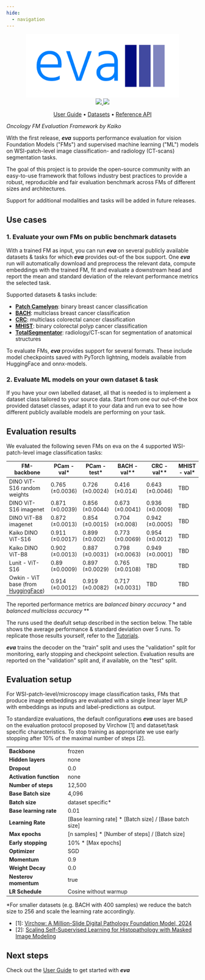 ```yaml
---
hide:
  - navigation
---
```


<div align="center">

<img src="./images/eva-logo.png" width="400">

<br />


<a href="https://www.python.org/">
  <img src="https://img.shields.io/badge/-Python_3.11-blue?logo=python&logoColor=white" />
</a>
<a href="https://www.apache.org/licenses/LICENSE-2.0">
  <img src="https://img.shields.io/badge/License-Apache%202.0-blue.svg" />
</a>

<br />

<p align="center">
  <a href="user-guide">User Guide</a> •
  <a href="datasets">Datasets</a> •
  <a href="reference">Reference API</a>
</p>

</div>

_Oncology FM Evaluation Framework by Kaiko_

With the first release, ***eva*** supports performance evaluation for vision Foundation Models ("FMs") and supervised machine learning ("ML") models on WSI-patch-level image classification- and radiology (CT-scans) segmentation tasks.

The goal of this project is to provide the open-source community with an easy-to-use framework that follows industry best practices to provide a robust, reproducible and fair evaluation benchmark across FMs of different sizes and architectures.

Support for additional modalities and tasks will be added in future releases.

## Use cases

### 1. Evaluate your own FMs on public benchmark datasets

With a trained FM as input, you can run ***eva*** on several publicly available datasets & tasks for which ***eva*** provides out-of the box support. One ***eva*** run will automatically download and preprocess the relevant data, compute embeddings with the trained FM, fit and evaluate a downstream head and report the mean and standard deviation of the relevant performance metrics the selected task.

Supported datasets & tasks include:

-	**[Patch Camelyon](datasets/patch_camelyon.md)**: binary breast cancer classification
-	**[BACH](datasets/bach.md)**: multiclass breast cancer classification
-	**[CRC](datasets/crc.md)**: multiclass colorectal cancer classification
-	**[MHIST](datasets/mhist.md)**: binary colorectal polyp cancer classification
-	**[TotalSegmentator](datasets/total_segmentator.md)**: radiology/CT-scan for segmentation of anatomical structures

To evaluate FMs, ***eva*** provides support for several formats. These include model checkpoints saved with PyTorch lightning, models available from HuggingFace and onnx-models.


### 2. Evaluate ML models on your own dataset & task

If you have your own labelled dataset, all that is needed is to implement a dataset class tailored to your source data. Start from one our out-of-the box provided dataset classes, adapt it to your data and run eva to see how different publicly available models are performing on your task.

## Evaluation results

We evaluated the following seven FMs on eva on the 4 supported WSI-patch-level image classification tasks:

| FM-backbone                                                                | PCam - val*      | PCam - test*    | BACH - val**    | CRC - val**      | MHIST - val* |
|----------------------------------------------------------------------------|------------------|-----------------|-----------------|------------------|--------------|
| DINO ViT-S16 random weights                                                | 0.765 (±0.0036)  | 0.726 (±0.0024) | 0.416 (±0.014)  | 0.643 (±0.0046)	 | TBD          |
| DINO ViT-S16 imagenet                                                      | 0.871 (±0.0039)  | 0.856 (±0.0044) | 0.673 (±0.0041) | 0.936 (±0.0009)  | TBD          |
| DINO ViT-B8 imagenet	                                                      | 0.872 (±0.0013)  | 0.854 (±0.0015) | 0.704 (±0.008)  | 0.942 (±0.0005)  | TBD          |
| Kaiko DINO ViT-S16	                                                        | 0.911 (±0.0017)  | 0.899 (±0.002)  | 0.773 (±0.0069) | 0.954 (±0.0012)  | TBD          |
| Kaiko DINO ViT-B8                                                          | 0.902 (±0.0013)  | 0.887 (±0.0031) | 0.798 (±0.0063) | 0.949 (±0.0001)  | TBD          | 
| Lunit - ViT-S16                                                            | 0.89 (±0.0009)   | 0.897 (±0.0029) | 0.765 (±0.0108) | TBD              | TBD          | 
| Owkin - ViT base (from [HuggingFace](https://huggingface.co/owkin/phikon)) | 	0.914 (±0.0012) | 0.919 (±0.0082) | 0.717 (±0.0031) | TBD              | TBD          | 

The reported performance metrics are *balanced binary accuracy* * and *balanced multiclass accuracy* **

The runs used the deafult setup described in the section below. The table shows the average performance & standard deviation over 5 runs. To replicate those results yourself, refer to the [Tutorials](user-guide/tutorials.md).

***eva*** trains the decoder on the "train" split and uses the "validation" split for monitoring, early stopping and checkpoint selection. Evaluation results are reported on the "validation" split and, if available, on the "test" split.

## Evaluation setup

For WSI-patch-level/microscopy image classification tasks, FMs that produce image embeddings are evaluated with a single linear layer MLP with embeddings as inputs and label-predictions as output.

To standardize evaluations, the default configurations ***eva*** uses are based on the evaluation protocol proposed by Virchow [1] and dataset/task specific characteristics. To stop training as appropriate we use early stopping after 10% of the maximal number of steps [2].

|                         |                           |
|-------------------------|---------------------------|
| **Backbone**            | frozen                    |
| **Hidden layers**       | none                      |
| **Dropout**             | 0.0                       |
| **Activation function** | none                      |
| **Number of steps**     | 12,500                    |
| **Base Batch size**     | 4,096                     |
| **Batch size**          | dataset specific*         |
| **Base learning rate**  | 0.01                      |
| **Learning Rate**       | [Base learning rate] * [Batch size] / [Base batch size]   |
| **Max epochs**          | [n samples] * [Number of steps] /  [Batch size]  |
| **Early stopping**      | 10% * [Max epochs]  |
| **Optimizer**           | SGD                       |
| **Momentum**            | 0.9                       |
| **Weight Decay**        | 0.0                       |
| **Nesterov momentum**   | true                      |
| **LR Schedule**         | Cosine without warmup     |

*For smaller datasets (e.g. BACH with 400 samples) we reduce the batch size to 256 and scale the learning rate accordingly.

- [1]: [Virchow: A Million-Slide Digital Pathology Foundation Model, 2024](https://arxiv.org/pdf/2309.07778.pdf)
- [2]: [Scaling Self-Supervised Learning for Histopathology with Masked Image Modeling](https://www.medrxiv.org/content/10.1101/2023.07.21.23292757v1.full.pdf)

## Next steps

Check out the [User Guide](user-guide/index.md) to get started with ***eva***
